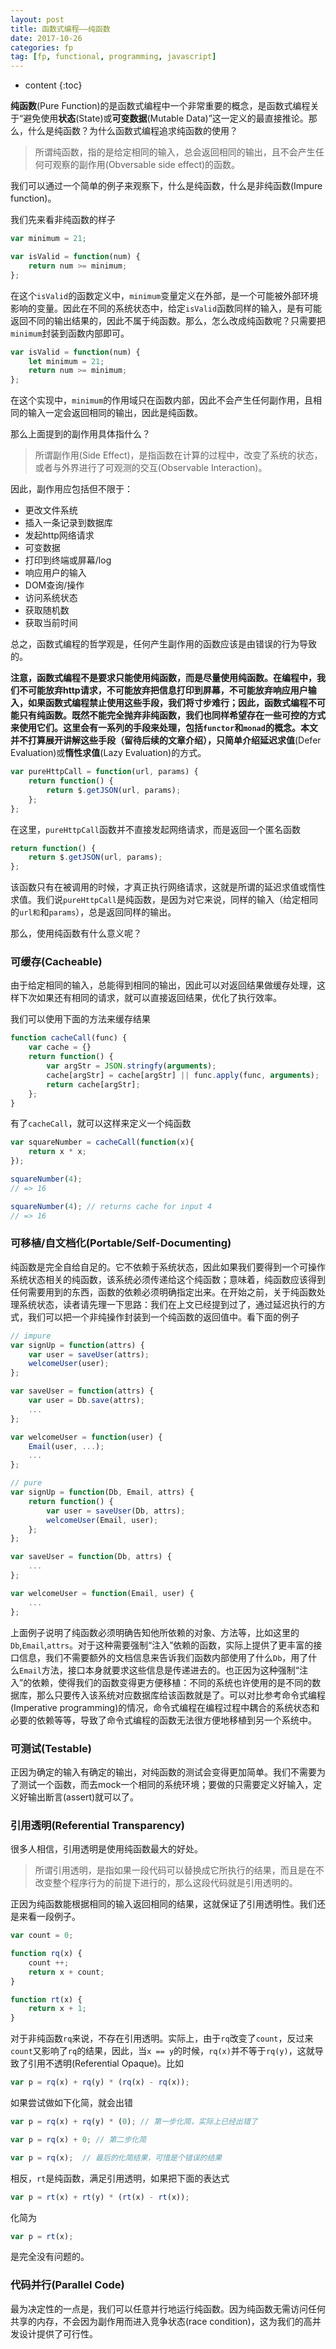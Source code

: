 ```yaml
---
layout: post
title: 函数式编程——纯函数
date: 2017-10-26
categories: fp
tag: [fp, functional, programming, javascript]
---
```

* content
{:toc}

**纯函数**(Pure Function)的是函数式编程中一个非常重要的概念，是函数式编程关于“避免使用**状态**(State)或**可变数据**(Mutable Data)”这一定义的最直接推论。那么，什么是纯函数？为什么函数式编程追求纯函数的使用？


>所谓纯函数，指的是给定相同的输入，总会返回相同的输出，且不会产生任何可观察的副作用(Obversable side effect)的函数。

我们可以通过一个简单的例子来观察下，什么是纯函数，什么是非纯函数(Impure function)。

我们先来看非纯函数的样子

```javascript
var minimum = 21;

var isValid = function(num) {
	return num >= minimum;
};
```
在这个```isValid```的函数定义中，```minimum```变量定义在外部，是一个可能被外部环境影响的变量。因此在不同的系统状态中，给定```isValid```函数同样的输入，是有可能返回不同的输出结果的，因此不属于纯函数。那么，怎么改成纯函数呢？只需要把```minimum```封装到函数内部即可。

```javascript
var isValid = function(num) {
	let minimum = 21;
	return num >= minimum;
};
```
在这个实现中，```minimum```的作用域只在函数内部，因此不会产生任何副作用，且相同的输入一定会返回相同的输出，因此是纯函数。

那么上面提到的副作用具体指什么？

>所谓副作用(Side Effect)，是指函数在计算的过程中，改变了系统的状态，或者与外界进行了可观测的交互(Observable Interaction)。

因此，副作用应包括但不限于：
- 更改文件系统
- 插入一条记录到数据库
- 发起http网络请求
- 可变数据
- 打印到终端或屏幕/log
- 响应用户的输入
- DOM查询/操作
- 访问系统状态
- 获取随机数
- 获取当前时间

总之，函数式编程的哲学观是，任何产生副作用的函数应该是由错误的行为导致的。

**注意，函数式编程不是要求只能使用纯函数，而是尽量使用纯函数。**在编程中，我们不可能放弃http请求，不可能放弃把信息打印到屏幕，不可能放弃响应用户输入，如果函数式编程禁止使用这些手段，我们将寸步难行；因此，函数式编程不可能只有纯函数。**既然不能完全抛弃非纯函数，我们也同样希望存在一些可控的方式来使用它们**。这里会有一系列的手段来处理，包括```functor```和```monad```的概念。本文并不打算展开讲解这些手段（留待后续的文章介绍），只简单介绍**延迟求值**(Defer Evaluation)或**惰性求值**(Lazy Evaluation)的方式。

```javascript
var pureHttpCall = function(url, params) {
	return function() {
		return $.getJSON(url, params);
	};
};
```
在这里，```pureHttpCall```函数并不直接发起网络请求，而是返回一个匿名函数

```javascript
return function() {
	return $.getJSON(url, params);
};
```
该函数只有在被调用的时候，才真正执行网络请求，这就是所谓的延迟求值或惰性求值。我们说```pureHttpCall```是纯函数，是因为对它来说，同样的输入（给定相同的```url和```和```params```），总是返回同样的输出。

那么，使用纯函数有什么意义呢？

### 可缓存(Cacheable)
由于给定相同的输入，总能得到相同的输出，因此可以对返回结果做缓存处理，这样下次如果还有相同的请求，就可以直接返回结果，优化了执行效率。

我们可以使用下面的方法来缓存结果

```javascript
function cacheCall(func) {
	var cache = {}
	return function() {
		var argStr = JSON.stringfy(arguments);
		cache[argStr] = cache[argStr] || func.apply(func, arguments);
		return cache[argStr];
	};
}
```

有了```cacheCall```，就可以这样来定义一个纯函数

```javascript
var squareNumber = cacheCall(function(x){
	return x * x;
});

squareNumber(4);
// => 16

squareNumber(4); // returns cache for input 4
// => 16
```

### 可移植/自文档化(Portable/Self-Documenting)
纯函数是完全自给自足的。它不依赖于系统状态，因此如果我们要得到一个可操作系统状态相关的纯函数，该系统必须传递给这个纯函数；意味着，纯函数应该得到任何需要用到的东西，函数的依赖必须明确指定出来。在开始之前，关于纯函数处理系统状态，读者请先理一下思路：我们在上文已经提到过了，通过延迟执行的方式，我们可以把一个非纯操作封装到一个纯函数的返回值中。看下面的例子

```javascript
// impure
var signUp = function(attrs) {
	var user = saveUser(attrs);
	welcomeUser(user);
};

var saveUser = function(attrs) {
	var user = Db.save(attrs);
	...
};

var welcomeUser = function(user) {
	Email(user, ...);
	...
};
```

```javascript
// pure
var signUp = function(Db, Email, attrs) {
	return function() {
		var user = saveUser(Db, attrs);
		welcomeUser(Email, user);
	};
};

var saveUser = function(Db, attrs) {
	...
};

var welcomeUser = function(Email, user) {
	...
};
```
上面例子说明了纯函数必须明确告知他所依赖的对象、方法等，比如这里的```Db```,```Email```,```attrs```。对于这种需要强制“注入”依赖的函数，实际上提供了更丰富的接口信息，我们不需要额外的文档信息来告诉我们函数内部使用了什么```Db```，用了什么```Email```方法，接口本身就要求这些信息是传递进去的。也正因为这种强制“注入”的依赖，使得我们的函数变得更方便移植：不同的系统也许使用的是不同的数据库，那么只要传入该系统对应数据库给该函数就是了。可以对比参考命令式编程(Imperative programming)的情况，命令式编程在编程过程中耦合的系统状态和必要的依赖等等，导致了命令式编程的函数无法很方便地移植到另一个系统中。

### 可测试(Testable)
正因为确定的输入有确定的输出，对纯函数的测试会变得更加简单。我们不需要为了测试一个函数，而去mock一个相同的系统环境；要做的只需要定义好输入，定义好输出断言(assert)就可以了。

### 引用透明(Referential Transparency)
很多人相信，引用透明是使用纯函数最大的好处。
>所谓引用透明，是指如果一段代码可以替换成它所执行的结果，而且是在不改变整个程序行为的前提下进行的，那么这段代码就是引用透明的。

正因为纯函数能根据相同的输入返回相同的结果，这就保证了引用透明性。我们还是来看一段例子。

```javascript
var count = 0;

function rq(x) {
	count ++;
	return x + count;
}

function rt(x) {
	return x + 1;
}
```

对于非纯函数```rq```来说，不存在引用透明。实际上，由于```rq```改变了```count```，反过来```count```又影响了```rq```的结果，因此，当```x == y```的时候，```rq(x)```并不等于```rq(y)```，这就导致了引用不透明(Referential Opaque)。比如
```javascript
var p = rq(x) + rq(y) * (rq(x) - rq(x));
```
如果尝试做如下化简，就会出错

```javascript
var p = rq(x) + rq(y) * (0); // 第一步化简，实际上已经出错了

var p = rq(x) + 0; // 第二步化简

var p = rq(x);  // 最后的化简结果，可惜是个错误的结果
```
相反，```rt```是纯函数，满足引用透明，如果把下面的表达式

```javascript
var p = rt(x) + rt(y) * (rt(x) - rt(x));
```

化简为
```javascript
var p = rt(x);
```
是完全没有问题的。

### 代码并行(Parallel Code)
最为决定性的一点是，我们可以任意并行地运行纯函数。因为纯函数无需访问任何共享的内存，不会因为副作用而进入竞争状态(race condition)，这为我们的高并发设计提供了可行性。


